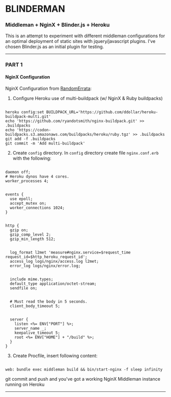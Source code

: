 # BLINDERMAN

### Middleman + NginX + Blinder.js + Heroku

This is an attempt to experiment with different middleman configurations for an optimal deployment
of static sites with jquery/javascript plugins.  I've chosen Blinder.js as an initial plugin for
testing.

---

### PART 1 
#### NginX Configuration

NginX Configuration from [RandomErrata](http://www.randomerrata.com/articles/2013/nginx-heart-middleman/):

1. Configure Heroku use of multi-buildpack (w/ NginX & Ruby buildpacks)

```

heroku config:set BUILDPACK_URL='https://github.com/ddollar/heroku-buildpack-multi.git'
echo 'https://github.com/ryandotsmith/nginx-buildpack.git' >> .buildpacks
echo 'https://codon-buildpacks.s3.amazonaws.com/buildpacks/heroku/ruby.tgz' >> .buildpacks
git add -f .buildpacks
git commit -m 'Add multi-buildpack'

```

2. Create `config` directory.  In `config` directory create file `nginx.conf.erb` with the following:

```

daemon off;
# Heroku dynos have 4 cores.
worker_processes 4;


events {
  use epoll;
  accept_mutex on;
  worker_connections 1024;
}


http {
  gzip on;
  gzip_comp_level 2;
  gzip_min_length 512;


  log_format l2met 'measure#nginx.service=$request_time request_id=$http_heroku_request_id';
  access_log logs/nginx/access.log l2met;
  error_log logs/nginx/error.log;


  include mime.types;
  default_type application/octet-stream;
  sendfile on;


  # Must read the body in 5 seconds.
  client_body_timeout 5;


  server {
    listen <%= ENV["PORT"] %>;
    server_name _;
    keepalive_timeout 5;
    root <%= ENV["HOME"] + "/build" %>;
  }
}

```

3. Create Procfile, insert following content:

```

web: bundle exec middleman build && bin/start-nginx -f sleep infinity

```

git commit and push and you've got a working NginX Middleman instance running on Heroku

---

